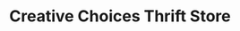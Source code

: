 ---
title: "Creative Choices Thrift Store"
url: /nags-head/creative-choices-thrift-store/
shop: charity
---